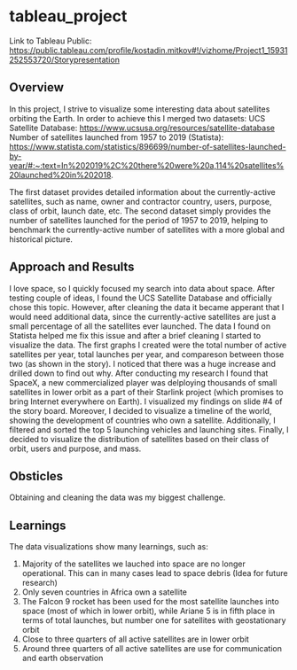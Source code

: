 # tableau_project
Link to Tableau Public: https://public.tableau.com/profile/kostadin.mitkov#!/vizhome/Project1_15931252553720/Storypresentation

## Overview
In this project, I strive to visualize some interesting data about satellites orbiting the Earth. In order to achieve this I merged two datasets: 
UCS Satellite Database: https://www.ucsusa.org/resources/satellite-database
Number of satellites launched from 1957 to 2019 (Statista): https://www.statista.com/statistics/896699/number-of-satellites-launched-by-year/#:~:text=In%202019%2C%20there%20were%20a,114%20satellites%20launched%20in%202018.

The first dataset provides detailed information about the currently-active satellites, such as name, owner and contractor country, users, purpose, class of orbit, launch date, etc. The second dataset simply provides the number of satellites launched for the period of 1957 to 2019, helping to benchmark the currently-active number of satellites with a more global and historical picture.

## Approach and Results
I love space, so I quickly focused my search into data about space. After testing couple of ideas, I found the UCS Satellite Database and officially chose this topic. However, after cleaning the data it became apperant that I would need additional data, since the currently-active satellites are just a small percentage of all the satellites ever launched. The data I found on Statista helped me fix this issue and after a brief cleaning I started to visualize the data. The first graphs I created were the total number of active satellites per year, total launches per year, and compareson between those two (as shown in the story). I noticed that there was a huge increase and drilled down to find out why. After conducting my research I found that SpaceX, a new commercialized player was delploying thousands of small satellites in lower orbit as a part of their Starlink project (which promises to bring Internet everywhere on Earth). I visualized my findings on slide #4 of the story board. Moreover, I decided to visualize a timeline of the world, showing the development of countries who own a satellite. Additionally, I filtered and sorted the top 5 launching vehicles and launching sites. Finally, I decided to visualize the distribution of satellites based on their class of orbit, users and purpose, and mass.
## Obsticles
Obtaining and cleaning the data was my biggest challenge.
## Learnings
The data visualizations show many learnings, such as:
1) Majority of the satellites we lauched into space are no longer operational. This can in many cases lead to space debris (Idea for future research)
2) Only seven countries in Africa own a satellite
3) The Falcon 9 rocket has been used for the most satellite launches into space (most of which in lower orbit), while Ariane 5 is in fifth place in terms of total launches, but number one for satellites with geostationary orbit
4) Close to three quarters of all active satellites are in lower orbit
5) Around three quarters of all active satellites are use for communication and earth observation
